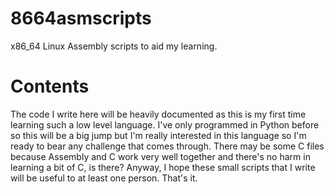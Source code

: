 # 8664asmscripts
x86_64 Linux Assembly scripts to aid my learning. 
# Contents
The code I write here will be heavily documented as this is my first time learning such a low level language. I've only programmed in Python before so this will be a big jump but I'm really interested in this language so I'm ready to bear any challenge that comes through.
There may be some C files because Assembly and C work very well together and there's no harm in learning a bit of C, is there?
Anyway, I hope these small scripts that I write will be useful to at least one person. That's it. 
